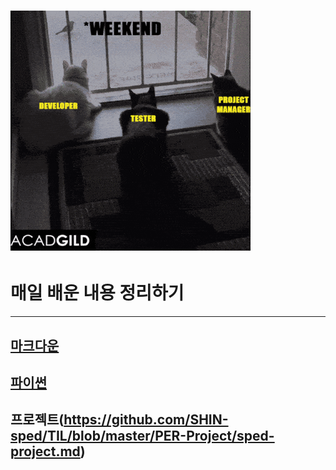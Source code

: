 # ![te](https://github.com/SHIN-sped/TIL/blob/master/assets/meme.gif)

# 매일 배운 내용 정리하기

---

## [마크다운](https://github.com/SHIN-sped/TIL/blob/master/markdown/Github.md)

## [파이썬](https://github.com/SHIN-sped/TIL/blob/master/Python/python.md)

## 프로젝트(https://github.com/SHIN-sped/TIL/blob/master/PER-Project/sped-project.md)
